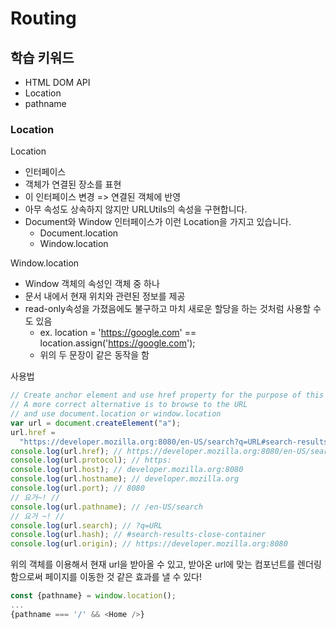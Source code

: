 # Routing

## 학습 키워드

- HTML DOM API
- Location
- pathname

### Location

Location

- 인터페이스
- 객체가 연결된 장소를 표현
- 이 인터페이스 변경 => 연결된 객체에 반영
- 아무 속성도 상속하지 않지만 URLUtils의 속성을 구현합니다.
- Document와 Window 인터페이스가 이런 Location을 가지고 있습니다.
  - Document.location
  - Window.location

Window.location

- Window 객체의 속성인 객체 중 하나
- 문서 내에서 현재 위치와 관련된 정보를 제공
- read-only속성을 가졌음에도 불구하고 마치 새로운 할당을 하는 것처럼 사용할 수도 있음
  - ex. location = 'https://google.com' == location.assign('https://google.com');
  - 위의 두 문장이 같은 동작을 함

사용법

```js
// Create anchor element and use href property for the purpose of this example
// A more correct alternative is to browse to the URL 
// and use document.location or window.location
var url = document.createElement("a");
url.href =
  "https://developer.mozilla.org:8080/en-US/search?q=URL#search-results-close-container";
console.log(url.href); // https://developer.mozilla.org:8080/en-US/search?q=URL#search-results-close-container
console.log(url.protocol); // https:
console.log(url.host); // developer.mozilla.org:8080
console.log(url.hostname); // developer.mozilla.org
console.log(url.port); // 8080
// 요거~! //
console.log(url.pathname); // /en-US/search
// 요거 ~! //
console.log(url.search); // ?q=URL
console.log(url.hash); // #search-results-close-container
console.log(url.origin); // https://developer.mozilla.org:8080
```

위의 객체를 이용해서 현재 url을 받아올 수 있고,
받아온 url에 맞는 컴포넌트를 렌더링 함으로써 페이지를 이동한 것 같은 효과를 낼 수 있다!

```js
const {pathname} = window.location();
...
{pathname === '/' && <Home />}
```
